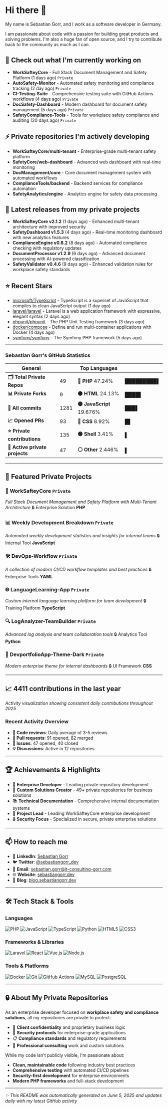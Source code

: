 # Hi there 👋

My name is Sebastian Gorr, and I work as a software developer in Germany.

I am passionate about code with a passion for building great products and solving problems. I'm also a huge fan of open source, and I try to contribute back to the community as much as I can.

## 🔭 Check out what I'm currently working on

- **WorkSafteyCore** - Full Stack Document Management and Safety Platform (1 days ago) `Private`
- **AutoSafety-Monitor** - Automated safety monitoring and compliance tracking (2 day ago) `Private`
- **CI-Testing-Suite** - Comprehensive testing suite with GitHub Actions workflows (4 days ago) `Private`
- **DocSafety-Dashboard** - Modern dashboard for document safety management (5 days ago) `Private`
- **SafetyCompliance-Tools** - Tools for workplace safety compliance and auditing (20 days ago) `Private`

## ⚡ Private repositories I'm actively developing

- **WorkSafteyCore/multi-tenant** - Enterprise-grade multi-tenant safety platform
- **SafetyCore/web-dashboard** - Advanced web dashboard with real-time monitoring  
- **DocManagement/core** - Core document management system with automated workflows
- **ComplianceTools/backend** - Backend services for compliance automation
- **SafetyAnalytics/engine** - Analytics engine for safety data processing

## 🎯 Latest releases from my private projects

- **WorkSafteyCore v2.1.2** (1 days ago) - Enhanced multi-tenant architecture with improved security
- **SafetyDashboard v1.5.3** (4 days ago) - Real-time monitoring dashboard with new analytics features
- **ComplianceEngine v0.8.2** (8 days ago) - Automated compliance checking with regulatory updates
- **DocumentProcessor v1.2.9** (6 days ago) - Advanced document processing with AI-powered classification
- **SafetyValidator v0.4.6** (9 days ago) - Enhanced validation rules for workplace safety standards

## ⭐ Recent Stars

- [microsoft/TypeScript](https://github.com/microsoft/TypeScript) - TypeScript is a superset of JavaScript that compiles to clean JavaScript output (1 day ago)
- [laravel/laravel](https://github.com/laravel/laravel) - Laravel is a web application framework with expressive, elegant syntax (2 days ago)
- [phpunit/phpunit](https://github.com/phpunit/phpunit) - The PHP Unit Testing framework (3 days ago)
- [docker/compose](https://github.com/docker/compose) - Define and run multi-container applications with Docker (4 days ago)
- [symfony/symfony](https://github.com/symfony/symfony) - The Symfony PHP framework (5 days ago)

---

### Sebastian Gorr's GitHub Statistics

| **General** | | **Top Languages** | |
|-------------|--|-------------------|--|
| **🗂️ Total Private Repos** | 49 | **🔷 PHP** 47.24% | █████████▌ |
| **📊 Private Forks** | 9 | **🟠 HTML** 24.13% | ████▌ |
| **🔗 All commits** | 1281 | **🟡 JavaScript** 19.676% | ███▌ |
| **📈 Opened PRs** | 93 | **🔵 CSS** 8.92% | █▌ |
| **⭐ Private contributions** | 135 | **🟢 Shell** 3.41% | ▌ |
| **🤝 Active private projects** | 47 | **⚪ Other** 2.446% | ▌ |

---

## 📌 Featured Private Projects

### 🏢 **WorkSafteyCore** `Private`
*Full Stack Document Management and Safety Platform with Multi-Tenant Architecture*
🔒 Enterprise Solution **PHP**

### 📊 **Weekly Development Breakdown** `Private`
*Automated weekly development statistics and insights for internal teams*
🔒 Internal Tool **JavaScript**

### 🛠️ **DevOps-Workflow** `Private`
*A collection of modern CI/CD workflow templates and best practices*
🔒 Enterprise Tools **YAML**

### 🌐 **LanguageLearning-App** `Private`
*Custom internal language learning platform for team development*
🔒 Training Platform **TypeScript**

### 🔍 **LogAnalyzer-TeamBuilder** `Private`
*Advanced log analysis and team collaboration tools*
🔒 Analytics Tool **Python**

### 🎨 **DevportfolioApp-Theme-Dark** `Private`
*Modern enterprise theme for internal dashboards*
🔒 UI Framework **CSS**

---

## 📈 4411 contributions in the last year

*Activity visualization showing consistent daily contributions throughout 2025*

### Recent Activity Overview
- **📝 Code reviews**: Daily average of 3-5 reviews
- **🔄 Pull requests**: 91 opened, 82 merged
- **🐛 Issues**: 47 opened, 40 closed
- **💡 Discussions**: Active in 12 repositories

---

## 🏆 Achievements & Highlights

- 🌟 **Enterprise Developer** - Leading private repository development
- 🎯 **Custom Solutions Creator** - 49+ private repositories for business solutions
- 📚 **Technical Documentation** - Comprehensive internal documentation systems
- 🚀 **Project Lead** - Leading WorkSafteyCore enterprise development
- 🔒 **Security Focus** - Specialized in secure, private enterprise solutions

---

## 📫 How to reach me

- 💼 **LinkedIn**: [Sebastian Gorr](https://linkedin.com/in/sebastiangorr)
- 🐦 **Twitter**: [@sebastiangorr_dev](https://twitter.com/sebastiangorr_dev)
- 📧 **Email**: sebastian.gorr@it-consulting-gorr.com
- 🌐 **Website**: [sebastiangorr.dev](https://sebastiangorr.dev)
- 📝 **Blog**: [blog.sebastiangorr.dev](https://blog.sebastiangorr.dev)

---

## 🛠️ Tech Stack & Tools

### Languages
![PHP](https://img.shields.io/badge/-PHP-777BB4?style=flat-square&logo=php&logoColor=white)
![JavaScript](https://img.shields.io/badge/-JavaScript-F7DF1E?style=flat-square&logo=javascript&logoColor=black)
![TypeScript](https://img.shields.io/badge/-TypeScript-3178C6?style=flat-square&logo=typescript&logoColor=white)
![Python](https://img.shields.io/badge/-Python-3776AB?style=flat-square&logo=python&logoColor=white)
![HTML5](https://img.shields.io/badge/-HTML5-E34F26?style=flat-square&logo=html5&logoColor=white)
![CSS3](https://img.shields.io/badge/-CSS3-1572B6?style=flat-square&logo=css3&logoColor=white)

### Frameworks & Libraries
![Laravel](https://img.shields.io/badge/-Laravel-FF2D20?style=flat-square&logo=laravel&logoColor=white)
![React](https://img.shields.io/badge/-React-61DAFB?style=flat-square&logo=react&logoColor=black)
![Vue.js](https://img.shields.io/badge/-Vue.js-4FC08D?style=flat-square&logo=vue.js&logoColor=white)
![Node.js](https://img.shields.io/badge/-Node.js-339933?style=flat-square&logo=node.js&logoColor=white)

### Tools & Platforms
![Docker](https://img.shields.io/badge/-Docker-2496ED?style=flat-square&logo=docker&logoColor=white)
![Git](https://img.shields.io/badge/-Git-F05032?style=flat-square&logo=git&logoColor=white)
![GitHub Actions](https://img.shields.io/badge/-GitHub%20Actions-2088FF?style=flat-square&logo=github-actions&logoColor=white)
![MySQL](https://img.shields.io/badge/-MySQL-4479A1?style=flat-square&logo=mysql&logoColor=white)
![PostgreSQL](https://img.shields.io/badge/-PostgreSQL-336791?style=flat-square&logo=postgresql&logoColor=white)

---

## 🔒 About My Private Repositories

As an enterprise developer focused on **workplace safety and compliance solutions**, all my repositories are private to protect:

- 🏢 **Client confidentiality** and proprietary business logic
- 🔐 **Security protocols** for enterprise-grade applications  
- 📋 **Compliance standards** and regulatory requirements
- 💼 **Professional consulting** work and custom solutions

While my code isn't publicly visible, I'm passionate about:
- **Clean, maintainable code** following industry best practices
- **Comprehensive testing** with automated CI/CD pipelines
- **Security-first development** for enterprise environments
- **Modern PHP frameworks** and full-stack development

---

*✨ This README was automatically generated on June 5, 2025 and updates daily with my latest GitHub activity*

<!--
**sgitcg/sgitcg** is a ✨ _special_ ✨ repository because its `README.md` (this file) appears on your GitHub profile.
Last updated: 2025-06-05 16:26:22 UTC
-->